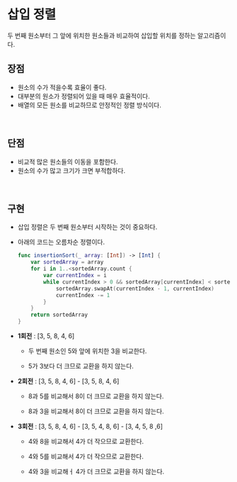 # 삽입 정렬

두 번째 원소부터 그 앞에 위치한 원소들과 비교하여 삽입할 위치를 정하는 알고리즘이다.

## 장점

- 원소의 수가 적을수록 효율이 좋다.
- 대부분의 원소가 정렬되어 있을 때 매우 효율적이다.
- 배열의 모든 원소를 비교하므로 안정적인 정렬 방식이다.

&nbsp;
## 단점

- 비교적 많은 원소들의 이동을 포함한다.
- 원소의 수가 많고 크기가 크면 부적합하다.

&nbsp;
## 구현

- 삽입 정렬은 두 번째 원소부터 시작하는 것이 중요하다.
- 아래의 코드는 오름차순 정렬이다.

    ```swift
    func insertionSort(_ array: [Int]) -> [Int] {
        var sortedArray = array	
        for i in 1..<sortedArray.count {
            var currentIndex = i
            while currentIndex > 0 && sortedArray[currentIndex] < sortedArray[currentIndex - 1] {
                sortedArray.swapAt(currentIndex - 1, currentIndex)
                currentIndex -= 1
            }
        }
        return sortedArray
    }
    ```

- **1회전** : [3, 5, 8, 4, 6]

    - 두 번째 원소인 5와 앞에 위치한 3을 비교한다.

    - 5가 3보다 더 크므로 교환을 하지 않는다.
    
- **2회전** : [3, 5, 8, 4, 6] - [3, 5, 8, 4, 6]

    - 8과 5를 비교해서 8이 더 크므로 교환을 하지 않는다.

    - 8과 3을 비교해서 8이 더 크므로 교환을 하지 않는다.
    
- **3회전** : [3, 5, 8, 4, 6] - [3, 5, 4, 8, 6] - [3, 4, 5, 8 ,6]

    - 4와 8을 비교해서 4가 더 작으므로 교환한다.

    - 4와 5를 비교해서 4가 더 작으므로 교환한다.

    - 4와 3을 비교해ㅓ 4가 더 크므로 교환을 하지 않는다.

